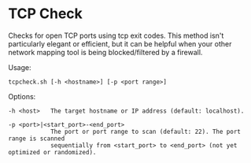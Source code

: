 # TCP Check

Checks for open TCP ports using tcp exit codes. This method isn't particularly elegant or
efficient, but it can be helpful when your other network mapping tool is being blocked/filtered by a firewall.

Usage:

    tcpcheck.sh [-h <hostname>] [-p <port range>]

Options:

    -h <host>   The target hostname or IP address (default: localhost).

    -p <port>|<start_port>-<end_port>
                The port or port range to scan (default: 22). The port range is scanned
                sequentially from <start_port> to <end_port> (not yet optimized or randomized).
